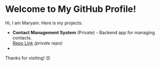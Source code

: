 # Welcome to My GitHub Profile!

Hi, I am Maryam. Here is  my projects:

- **Contact Management System** (Private) - Backend app for managing contacts.  
  [Repo Link](https://github.com/maryam552/ContactManagement) *(private repo)*
-
Thanks for visiting! 😊
